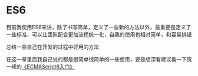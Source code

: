# ES6

目前我使用ES6来讲，除了书写简单，定义了一些新的方法以外，最重要是定义了一些标准，可以让团队配合更加流程统一化，自我的使用也相对简单，和容易排错

总结一些自己在开发的过程中好用的方法

在这一章里面我自己说的都是很简单很简单的一些使用，要是想深看建议看一下阮一峰的[《ECMAScript6入门》](http://es6.ruanyifeng.com/)
